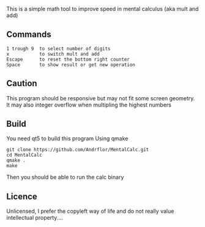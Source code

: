 This is a simple math tool to improve speed in mental calculus (aka mult and
add)

## Commands
	1 trough 9  to select number of digits
	x           to switch mult and add
	Escape      to reset the bottom right counter
	Space       to show result or get new operation

## Caution
This program should be responsive but may not fit some screen geometry.
It may also integer overflow when multipling the highest numbers

## Build
You need qt5 to build this program
Using qmake

```
git clone https://github.com/Andrflor/MentalCalc.git
cd MentalCalc
qmake .
make
```

Then you should be able to run the calc binary

## Licence
Unlicensed, I prefer the copyleft way of life and do not really value
intellectual property....
